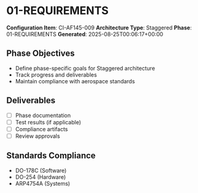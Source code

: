 # 01-REQUIREMENTS

**Configuration Item**: CI-AF145-009
**Architecture Type**: Staggered
**Phase**: 01-REQUIREMENTS
**Generated**: 2025-08-25T00:06:17+00:00

## Phase Objectives
- Define phase-specific goals for Staggered architecture
- Track progress and deliverables
- Maintain compliance with aerospace standards

## Deliverables
- [ ] Phase documentation
- [ ] Test results (if applicable)
- [ ] Compliance artifacts
- [ ] Review approvals

## Standards Compliance
- DO-178C (Software)
- DO-254 (Hardware)
- ARP4754A (Systems)
